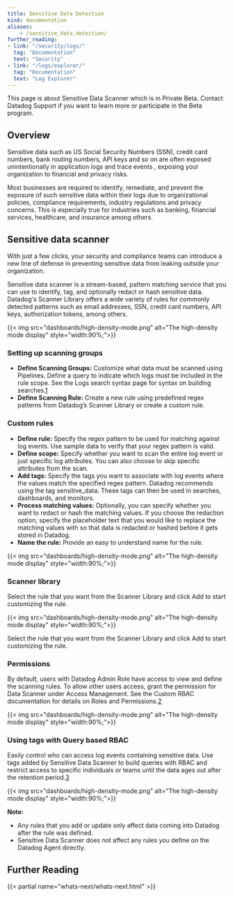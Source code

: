 ```yaml
---
title: Sensitive Data Detection
kind: documentation
aliases:
    - /sensitive_data_detection/
further_reading:
- link: "/security/logs/"
  tag: "Documentation"
  text: "Security"
- link: "/logs/explorer/"
  tag: "Documentation"
  text: "Log Explorer"
---
```


<div class="alert alert-info">This page is about Sensitive Data Scanner which is in Private Beta. Contact Datadog Support if you want to learn more or participate in the Beta program. </div>

## Overview

Sensitive data such as US Social Security Numbers (SSN), credit card numbers, bank routing numbers, API keys and so on are often exposed unintentionally in application logs and trace events , exposing your organization to financial and privacy risks.

Most businesses are required to identify, remediate, and prevent the exposure of such sensitive data within their logs due to organizational policies, compliance requirements, industry regulations and privacy concerns. This is especially true for industries such as banking, financial services, healthcare, and insurance among others.

## Sensitive data scanner
With just a few clicks, your security and compliance teams can introduce a new line of defense in preventing sensitive data from leaking outside your organization.

Sensitive data scanner is a stream-based, pattern matching service that you can use to identify, tag, and optionally redact or hash sensitive data. Datadog's Scanner Library offers a wide variety of rules for commonly detected patterns such as email addresses, SSN, credit card numbers, API keys, authorization tokens, among others.

{{< img src="dashboards/high-density-mode.png" alt="The high-density mode display"  style="width:90%;">}}

### Setting up scanning groups

- **Define Scanning Groups:** Customize what data must be scanned using Pipelines. Define a query to indicate which logs must be included in the rule scope. See the Logs search syntax page for syntax on building searches.[1]
- **Define Scanning Rule:** Create a new rule using predefined regex patterns from Datadog’s Scanner Library or create a custom rule. 

### Custom rules

- **Define rule:** Specify the regex pattern to be used for matching against log events. Use sample data to verify that your regex pattern is valid.
- **Define scope:** Specify whether you want to scan the entire log event or just specific log attributes.  You can also choose to skip specific attributes from the scan.
- **Add tags:** Specify the tags you want to associate with log events where the values match the specified regex pattern. Datadog recommends using the tag sensitive_data. These tags can then be used in searches, dashboards, and monitors. 
- **Process matching values:** Optionally, you can specify whether you want to redact or hash the matching values. If you choose the redaction option, specify the placeholder text that you would like to replace the matching values with so that data is redacted or hashed before it gets stored in Datadog.
- **Name the rule:** Provide an easy to understand name for the rule.

{{< img src="dashboards/high-density-mode.png" alt="The high-density mode display"  style="width:90%;">}}

### Scanner library

Select the rule that you want from the Scanner Library and click Add to start customizing the rule.

{{< img src="dashboards/high-density-mode.png" alt="The high-density mode display"  style="width:90%;">}}

Select the rule that you want from the Scanner Library and click Add to start customizing the rule.

### Permissions

By default, users with Datadog Admin Role have access to view and define the scanning rules. To allow other users access, grant the permission for Data Scanner under Access Management. See the Custom RBAC documentation for details on Roles and Permissions.[2]

{{< img src="dashboards/high-density-mode.png" alt="The high-density mode display"  style="width:90%;">}}

### Using tags with Query based RBAC

Easily control who can access log events containing sensitive data. Use tags added by Sensitive Data Scanner to build queries with RBAC and restrict access to specific individuals or teams until the data ages out after the retention period.[3]  

{{< img src="dashboards/high-density-mode.png" alt="The high-density mode display"  style="width:90%;">}}

**Note:** 
- Any rules that you add or update only affect data coming into Datadog after the rule was defined.
- Sensitive Data Scanner does not affect any rules you define on the Datadog Agent directly. 

## Further Reading

{{< partial name="whats-next/whats-next.html" >}}

[1]: /logs/explorer/search_syntax/
[2]: /account_management/rbac/?tab=datadogapplication
[3]: /logs/guide/logs-rbac/?tab=ui
